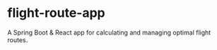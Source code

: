 # flight-route-app
A Spring Boot &amp; React app for calculating and managing optimal flight routes.

